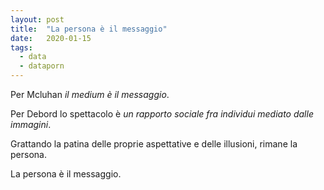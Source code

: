 ```yaml
---
layout: post
title:  "La persona è il messaggio"
date:   2020-01-15
tags:
  - data
  - dataporn
---
```


Per Mcluhan *il medium è il messaggio*.

Per Debord lo spettacolo è *un rapporto sociale fra individui mediato dalle immagini*.

Grattando la patina delle proprie aspettative e delle illusioni, rimane la persona.

La persona è il messaggio.
